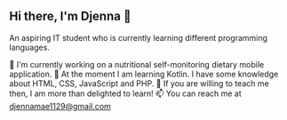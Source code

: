 ## Hi there, I'm Djenna 👋

An aspiring IT student who is currently learning different programming languages. 
<!--
**dijena/dijena** is a ✨ _special_ ✨ repository because its `README.md` (this file) appears on your GitHub profile.

Here are some ideas to get you started:

- 🔭 I'm currently working on a nutritional self-monitoring dietary mobile application.
- 🌱 At the moment I am learning Kotlin.
- 🤔 I'm looking forward to anything you're willing to teach me!
- 📫 You can reach me at djennamae1129@gmail.com
-->
🔭 I'm currently working on a nutritional self-monitoring dietary mobile application.
🌱 At the moment I am learning Kotlin. I have some knowledge about HTML, CSS, JavaScript and PHP.
🤔 If you are willing to teach me then, I am more than delighted to learn!
📫 You can reach me at djennamae1129@gmail.com
